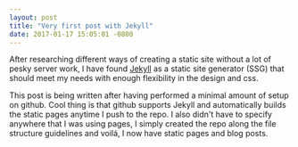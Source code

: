 ```yaml
---
layout: post
title: "Very first post with Jekyll"
date: 2017-01-17 15:05:01 -0800
---
```


After researching different ways of creating a static site without a lot of pesky server work, I have found [Jekyll](http://jekyllrb.com) as a static site generator (SSG) that should meet my needs with enough flexibility in the design and css.

This post is being written after having performed a minimal amount of setup on github. Cool thing is that github supports Jekyll and automatically builds the static pages anytime I push to the repo. I also didn't have to specify anywhere that I was using pages, I simply created the repo along the file structure guidelines and voilá, I now have static pages and blog posts. 
